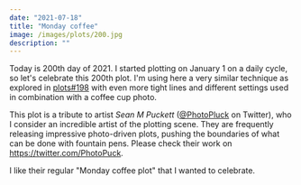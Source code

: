 ```yaml
---
date: "2021-07-18"
title: "Monday coffee"
image: /images/plots/200.jpg
description: ""
---
```


Today is 200th day of 2021. I started plotting on January 1 on a daily cycle, so let's celebrate this 200th plot. I'm using here a very similar technique as explored in [plots#198](/plots/198) with even more tight lines and different settings used in combination with a coffee cup photo.

This plot is a tribute to artist _Sean M Puckett_ ([@PhotoPluck](https://twitter.com/PhotoPuck) on Twitter), who I consider an incredible artist of the plotting scene. They are frequently releasing impressive photo-driven plots, pushing the boundaries of what can be done with fountain pens. Please check their work on https://twitter.com/PhotoPuck.

I like their regular "Monday coffee plot" that I wanted to celebrate.
